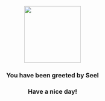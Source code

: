 <p align="center">
    <img src="https://raw.githubusercontent.com/PokeAPI/sprites/master/sprites/pokemon/86.png" width="150" height="150">
</p>
<h3 align="center">You have been greeted by  <b>Seel</b></h3>
<h3 align="center">Have a nice day!</h3>
